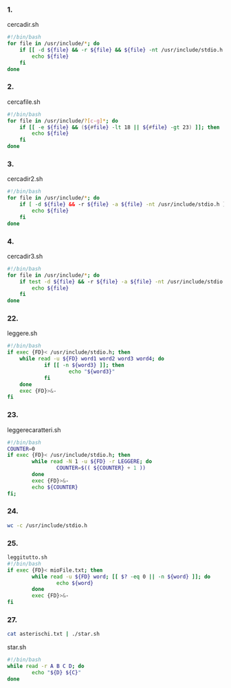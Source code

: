 ### 1.
cercadir.sh
```bash
#!/bin/bash
for file in /usr/include/*; do
    if [[ -d ${file} && -r ${file} && ${file} -nt /usr/include/stdio.h ]]; then
        echo ${file}
    fi
done
```

### 2.
cercafile.sh
```bash
#!/bin/bash
for file in /usr/include/?[c-g]*; do
    if [[ -e ${file} && (${#file} -lt 18 || ${#file} -gt 23) ]]; then
        echo ${file}
    fi
done
```

### 3.
cercadir2.sh
```bash
#!/bin/bash
for file in /usr/include/*; do
    if [ -d ${file} && -r ${file} -a ${file} -nt /usr/include/stdio.h ]; then
        echo ${file}
    fi
done
```

### 4.
cercadir3.sh
```bash
#!/bin/bash
for file in /usr/include/*; do
    if test -d ${file} && -r ${file} -a ${file} -nt /usr/include/stdio.h; then
        echo ${file}
    fi
done
```

### 22.
leggere.sh
```bash
#!/bin/bash
if exec {FD}< /usr/include/stdio.h; then
	while read -u ${FD} word1 word2 word3 word4; do
        	if [[ -n ${word3} ]]; then
                	echo "${word3}"
        	fi
	done
	exec {FD}>&-
fi
```

### 23.
leggerecaratteri.sh
```bash
#!/bin/bash
COUNTER=0
if exec {FD}< /usr/include/stdio.h; then
        while read -N 1 -u ${FD} -r LEGGERE; do
                COUNTER=$(( ${COUNTER} + 1 ))
        done
        exec {FD}>&-
        echo ${COUNTER}
fi;
```

### 24.
```bash
wc -c /usr/include/stdio.h
```

### 25.
```bash
leggitutto.sh
#!/bin/bash
if exec {FD}< mioFile.txt; then
        while read -u ${FD} word; [[ $? -eq 0 || -n ${word} ]]; do
                echo ${word}
        done
        exec {FD}>&-
fi
```

### 27.
```bash
cat asterischi.txt | ./star.sh
```

star.sh
```bash
#!/bin/bash
while read -r A B C D; do
        echo "${D} ${C}"
done
```
